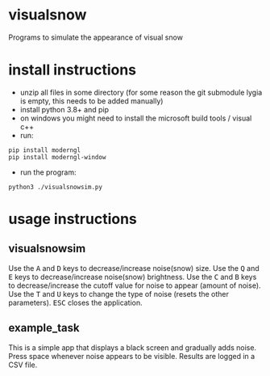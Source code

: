 # visualsnow
Programs to simulate the appearance of visual snow


# install instructions

- unzip all files in some directory (for some reason the git submodule lygia is empty, this needs to be added manually)
- install python 3.8+ and pip
- on windows you might need to install the microsoft build tools / visual c++
- run:
```
pip install moderngl
pip install moderngl-window
```
- run the program:
```
python3 ./visualsnowsim.py
```

# usage instructions
## visualsnowsim

Use the <kbd>A</kbd> and <kbd>D</kbd> keys to decrease/increase noise(snow) size.
Use the <kbd>Q</kbd> and <kbd>E</kbd> keys to decrease/increase noise(snow) brightness.
Use the <kbd>C</kbd> and <kbd>B</kbd> keys to decrease/increase the cutoff value for noise to appear (amount of noise).
Use the <kbd>T</kbd> and <kbd>U</kbd> keys to change the type of noise (resets the other parameters).
<kbd>ESC</kbd> closes the application.

## example_task

This is a simple app that displays a black screen and gradually adds noise. Press space whenever noise appears to be visible. Results are logged in a CSV file.
